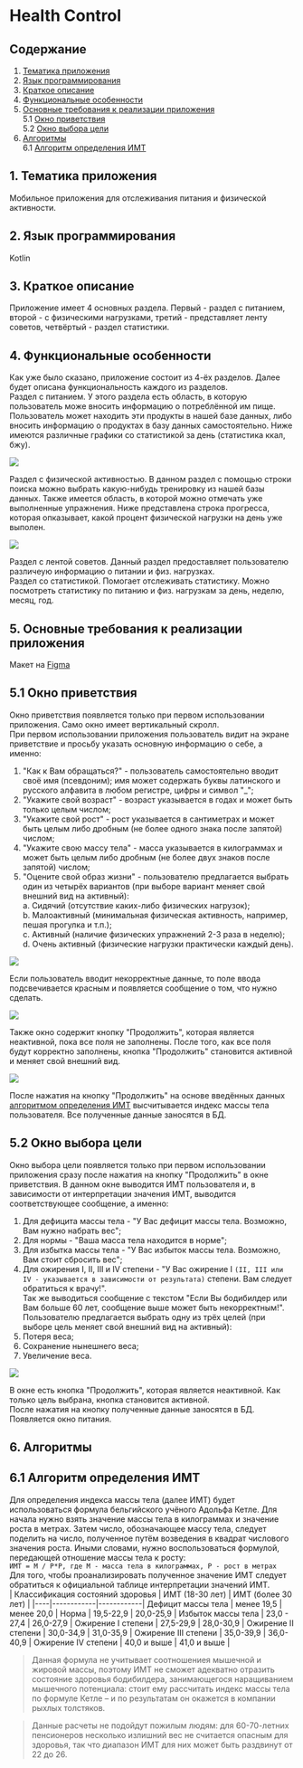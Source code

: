 # Health Control  
## Содержание  
1. [Тематика приложения](#1-Тематика-приложения)  
2. [Язык программирования](#2-Язык-программирования)  
3. [Краткое описание](#3-Краткое-описание)  
4. [Функциональные особенности](#4-Функциональные-особенности)  
5. [Основные требования к реализации приложения](#5-Основные-требования-к-реализации-приложения)  
5.1 [Окно приветствия](#51-Окно-приветствия)  
5.2 [Окно выбора цели](#52-Окно-выбора-цели)  
6. [Алгоритмы](#6-Алгоритмы)  
6.1 [Алгоритм определения ИМТ](#61-Алгоритм-определения-ИМТ)  
  
## 1. Тематика приложения  
Мобильное приложения для отслеживания питания и физической активности.  
  
## 2. Язык программирования  
Kotlin  
  
## 3. Краткое описание  
Приложение имеет 4 основных раздела. Первый - раздел с питанием, второй - с физическими нагрузками, третий - представляет ленту советов, четвёртый - раздел статистики.  
  
## 4. Функциональные особенности  
Как уже было сказано, приложение состоит из 4-ёх разделов. Далее будет описана функциональность каждого из разделов.  
Раздел с питанием. У этого раздела есть область, в которую пользователь може вносить информацию о потреблённой им пище. Пользователь может находить эти продукты в нашей базе данных, либо вносить информацию о продуктах в базу данных самостоятельно. Ниже имеются различные графики со статистикой за день (статистика ккал, бжу).  
  
![](https://i.imgur.com/W5HPXTt.png)  
  
Раздел с физической активностью. В данном раздел с помощью строки поиска можно выбрать какую-нибудь тренировку из нашей базы данных. Также имеется область, в которой можно отмечать уже выполненные упражнения. Ниже представлена строка прогресса, которая опказывает, какой процент физической нагрузки на день уже выполен.  
  
![](https://i.imgur.com/MLYYyyT.png)  
  
Раздел с лентой советов. Данный раздел предоставляет пользователю различеую информацию о питании и физ. нагрузках.  
Раздел со статистикой. Помогает отслеживать статистику. Можно посмотреть статистику по питанию и физ. нагрузкам за день, неделю, месяц, год.  
  
## 5. Основные требования к реализации приложения
  
Макет на [Figma](https://www.figma.com/file/oInu0kFUxQRXfHAH6xRJYw/HealthControl?node-id=12%3A4)
  
## 5.1 Окно приветствия  
Окно приветствия появляется только при первом использовании приложения. Само окно имеет вертикальный скролл.  
При первом использовании приложения пользователь видит на экране приветствие и просьбу указать основную информацию о себе, а именно:  
1. "Как к Вам обращаться?" - пользователь самостоятельно вводит своё имя (псевдоним); имя может содержать буквы латинского и русского алфавита в любом регистре, цифры и символ "_";  
2. "Укажите свой возраст" - возраст указывается в годах и может быть только целым числом;  
3. "Укажите свой рост" - рост указывается в сантиметрах и может быть целым либо дробным (не более одного знака после запятой) числом;  
4. "Укажите свою массу тела" - масса указывается в килограммах и может быть целым либо дробным (не более двух знаков после запятой) числом;  
5. "Оцените свой образ жизни" - пользователю предлагается выбрать один из четырёх вариантов (при выборе вариант меняет свой внешний вид на активный):  
  a. Сидячий (отсутствие каких-либо физических нагрузок);  
  b. Малоактивный (минимальная физическая активность, например, пешая прогулка и т.п.);  
  c. Активный (наличие физических упражнений 2-3 раза в неделю);  
  d. Очень активный (физические нагрузки практически каждый день).  
  
![](https://i.imgur.com/dnukC2d.png)  
  
Если пользователь вводит некорректные данные, то поле ввода подсвечивается красным и появляется сообщение о том, что нужно сделать.  
  
![](https://i.imgur.com/waqWP9g.png)  
  
Также окно содержит кнопку "Продолжить", которая является неактивной, пока все поля не заполнены. После того, как все поля будут корректно заполнены, кнопка "Продолжить" становится активной и меняет свой внешний вид.  
  
![](https://i.imgur.com/FZxQ2Hw.png)  
  
После нажатия на кнопку "Продолжить" на основе введённых данных [алгоритмом определения ИМТ](#61-Алгоритм-определения-ИМТ) высчитывается индекс массы тела пользователя. Все полученные данные заносятся в БД.
  
## 5.2 Окно выбора цели  
Окно выбора цели появляется только при первом использовании приложения сразу после нажатия на кнопку "Продолжить" в окне приветствия. В данном окне выводится ИМТ пользователя и, в зависимости от интерпретации значения ИМТ, выводится соответствующее сообщение, а именно:  
1. Для дефицита массы тела - "У Вас дефицит массы тела. Возможно, Вам нужно набрать вес";  
1. Для нормы - "Ваша масса тела находится в норме";  
2. Для избытка массы тела - "У Вас избыток массы тела. Возможно, Вам стоит сбросить вес";  
3. Для ожирения I, II, III и IV степени - "У Вас ожирение I `(II, III или IV - указывается в зависимости от результата)` степени. Вам следует обратиться к врачу!".  
Так же выводиться сообщение с текстом "Если Вы бодибилдер или Вам больше 60 лет, сообщение выше может быть некорректным!".  
Пользователю предлагается выбрать одну из трёх целей (при выборе цель меняет свой внешний вид на активный):
1. Потеря веса;  
2. Сохранение нынешнего веса;  
3. Увеличение веса.  
  
![](https://i.imgur.com/QMe4wzp.png)  
  
В окне есть кнопка "Продолжить", которая является неактивной. Как только цель выбрана, кнопка становится активной.  
После нажатия на кнопку полученные данные заносятся в БД. Появляется окно питания.  
  
## 6. Алгоритмы  
  
## 6.1 Алгоритм определения ИМТ  
Для определения индекса массы тела (далее ИМТ) будет использоваться формула бельгийского учёного Адольфа Кетле. Для начала нужно взять значение массы тела в килограммах и значение роста в метрах. Затем число, обозначающее массу тела, следует поделить на число, полученное путём возведения в квадрат числового значения роста. Иными словами, нужно воспользоваться формулой, передающей отношение массы тела к росту:  
`ИМТ = М / P*P, где М - масса тела в килограммах, P - рост в метрах`  
Для того, чтобы проанализировать полученное значение ИМТ следует обратиться к официальной таблице интерпретации значений ИМТ.  
| Классификация состояний здоровья | ИМТ (18-30 лет) | ИМТ (более 30 лет) |
|----|------------|------------|
Дефицит массы тела | менее 19,5 | менее 20,0 |
Норма | 19,5-22,9 | 20,0-25,9 |
Избыток массы тела | 23,0 - 27,4 | 26,0-27,9 |
Ожирение I степени | 27,5-29,9 | 28,0-30,9 |
Ожирение II степени | 30,0-34,9 | 31,0-35,9 |
Ожирение III степени | 35,0-39,9 | 36,0-40,9 |
Ожирение IV степени | 40,0 и выше | 41,0 и выше |  
> Данная формула не учитывает соотношениея мышечной и жировой массы, поэтому ИМТ не сможет адекватно отразить состояние здоровья бодибилдера, занимающегося наращиванием мышечного потенциала: стоит ему рассчитать индекс массы тела по формуле Кетле – и по результатам он окажется в компании рыхлых толстяков.
  
> Данные расчеты не подойдут пожилым людям: для 60-70-летних пенсионеров несколько излишний вес не считается опасным для здоровья, так что диапазон ИМТ для них может быть раздвинут от 22 до 26.  
